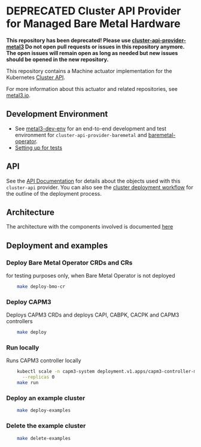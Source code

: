 # DEPRECATED Cluster API Provider for Managed Bare Metal Hardware

**This repository has been deprecated! Please use
[cluster-api-provider-metal3](https://github.com/metal3-io/cluster-api-provider-metal3)
Do not open pull requests or issues in this repository anymore. The open issues
will remain open as long as needed but new issues should be opened in the
new repository.**

This repository contains a Machine actuator implementation for the
Kubernetes [Cluster API](https://github.com/kubernetes-sigs/cluster-api/).

For more information about this actuator and related repositories, see
[metal3.io](http://metal3.io/).

## Development Environment

* See [metal3-dev-env](https://github.com/metal3-io/metal3-dev-env) for an
  end-to-end development and test environment for
  `cluster-api-provider-baremetal` and
  [baremetal-operator](https://github.com/metal3-io/baremetal-operator).
* [Setting up for tests](docs/dev-setup.md)

## API

See the [API Documentation](docs/api.md) for details about the objects used with
this `cluster-api` provider. You can also see the [cluster deployment
workflow](docs/deployment_workflow.md) for the outline of the
deployment process.

## Architecture

The architecture with the components involved is documented [here](docs/architecture.md)

## Deployment and examples

### Deploy Bare Metal Operator CRDs and CRs

for testing purposes only, when Bare Metal Operator is not deployed

```sh
    make deploy-bmo-cr
```

### Deploy CAPM3

Deploys CAPM3 CRDs and deploys CAPI, CABPK, CACPK and CAPM3 controllers

```sh
    make deploy
```

### Run locally

Runs CAPM3 controller locally

```sh
    kubectl scale -n capm3-system deployment.v1.apps/capm3-controller-manager \
      --replicas 0
    make run
```

### Deploy an example cluster

```sh
    make deploy-examples
```

### Delete the example cluster

```sh
    make delete-examples
```
